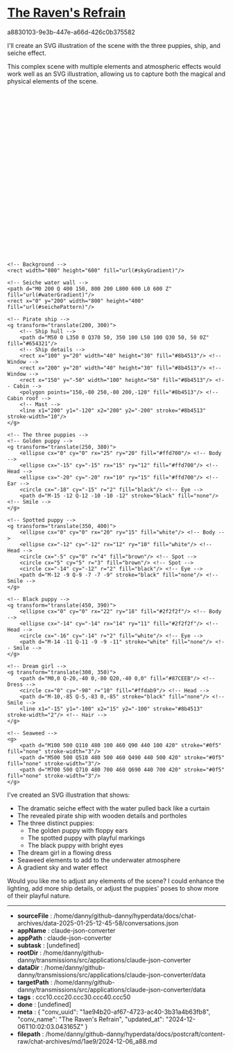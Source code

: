 # [The Raven's Refrain](https://claude.ai/chat/1ae94b20-af67-4723-ac40-3b31a4b63fb8)

a8830103-9e3b-447e-a66d-426c0b375582

 I'll create an SVG illustration of the scene with the three puppies, ship, and seiche effect.

<antThinking>This complex scene with multiple elements and atmospheric effects would work well as an SVG illustration, allowing us to capture both the magical and physical elements of the scene.</antThinking>

<antArtifact identifier="seiche-scene" type="image/svg+xml" title="Great Lakes Seiche Scene with Ship and Puppies">
<svg xmlns="http://www.w3.org/2000/svg" viewBox="0 0 800 600">
    <!-- Sky gradient -->
    <defs>
        <linearGradient id="skyGradient" x1="0%" y1="0%" x2="0%" y2="100%">
            <stop offset="0%" style="stop-color:#4a6fa5;stop-opacity:1" />
            <stop offset="100%" style="stop-color:#89abd6;stop-opacity:1" />
        </linearGradient>
        <!-- Water gradient -->
        <linearGradient id="waterGradient" x1="0%" y1="0%" x2="0%" y2="100%">
            <stop offset="0%" style="stop-color:#2b4d7e;stop-opacity:0.8" />
            <stop offset="100%" style="stop-color:#1a2f4d;stop-opacity:0.9" />
        </linearGradient>
        <!-- Seiche wave pattern -->
        <pattern id="seichePattern" x="0" y="0" width="20" height="20" patternUnits="userSpaceOnUse">
            <path d="M0 10 Q 5 20, 10 10 Q 15 0, 20 10" fill="none" stroke="#ffffff" stroke-width="1" opacity="0.3"/>
        </pattern>
    </defs>

    <!-- Background -->
    <rect width="800" height="600" fill="url(#skyGradient)"/>
    
    <!-- Seiche water wall -->
    <path d="M0 200 Q 400 150, 800 200 L800 600 L0 600 Z" fill="url(#waterGradient)"/>
    <rect x="0" y="200" width="800" height="400" fill="url(#seichePattern)"/>

    <!-- Pirate ship -->
    <g transform="translate(200, 300)">
        <!-- Ship hull -->
        <path d="M50 0 L350 0 Q370 50, 350 100 L50 100 Q30 50, 50 0Z" fill="#654321"/>
        <!-- Ship details -->
        <rect x="100" y="20" width="40" height="30" fill="#8b4513"/> <!-- Window -->
        <rect x="200" y="20" width="40" height="30" fill="#8b4513"/> <!-- Window -->
        <rect x="150" y="-50" width="100" height="50" fill="#8b4513"/> <!-- Cabin -->
        <polygon points="150,-80 250,-80 200,-120" fill="#8b4513"/> <!-- Cabin roof -->
        <!-- Mast -->
        <line x1="200" y1="-120" x2="200" y2="-200" stroke="#8b4513" stroke-width="10"/>
    </g>

    <!-- The three puppies -->
    <!-- Golden puppy -->
    <g transform="translate(250, 380)">
        <ellipse cx="0" cy="0" rx="25" ry="20" fill="#ffd700"/> <!-- Body -->
        <ellipse cx="-15" cy="-15" rx="15" ry="12" fill="#ffd700"/> <!-- Head -->
        <ellipse cx="-20" cy="-20" rx="10" ry="15" fill="#ffd700"/> <!-- Ear -->
        <circle cx="-18" cy="-15" r="2" fill="black"/> <!-- Eye -->
        <path d="M-15 -12 Q-12 -10 -10 -12" stroke="black" fill="none"/> <!-- Smile -->
    </g>

    <!-- Spotted puppy -->
    <g transform="translate(350, 400)">
        <ellipse cx="0" cy="0" rx="20" ry="15" fill="white"/> <!-- Body -->
        <ellipse cx="-12" cy="-12" rx="12" ry="10" fill="white"/> <!-- Head -->
        <circle cx="-5" cy="0" r="4" fill="brown"/> <!-- Spot -->
        <circle cx="5" cy="5" r="3" fill="brown"/> <!-- Spot -->
        <circle cx="-14" cy="-12" r="2" fill="black"/> <!-- Eye -->
        <path d="M-12 -9 Q-9 -7 -7 -9" stroke="black" fill="none"/> <!-- Smile -->
    </g>

    <!-- Black puppy -->
    <g transform="translate(450, 390)">
        <ellipse cx="0" cy="0" rx="22" ry="18" fill="#2f2f2f"/> <!-- Body -->
        <ellipse cx="-14" cy="-14" rx="14" ry="11" fill="#2f2f2f"/> <!-- Head -->
        <circle cx="-16" cy="-14" r="2" fill="white"/> <!-- Eye -->
        <path d="M-14 -11 Q-11 -9 -9 -11" stroke="white" fill="none"/> <!-- Smile -->
    </g>

    <!-- Dream girl -->
    <g transform="translate(300, 350)">
        <path d="M0,0 Q-20,-40 0,-80 Q20,-40 0,0" fill="#87CEEB"/> <!-- Dress -->
        <circle cx="0" cy="-90" r="10" fill="#ffdab9"/> <!-- Head -->
        <path d="M-10,-85 Q-5,-83 0,-85" stroke="black" fill="none"/> <!-- Smile -->
        <line x1="-15" y1="-100" x2="15" y2="-100" stroke="#8b4513" stroke-width="2"/> <!-- Hair -->
    </g>

    <!-- Seaweed -->
    <g>
        <path d="M100 500 Q110 480 100 460 Q90 440 100 420" stroke="#0f5" fill="none" stroke-width="3"/>
        <path d="M500 500 Q510 480 500 460 Q490 440 500 420" stroke="#0f5" fill="none" stroke-width="3"/>
        <path d="M700 500 Q710 480 700 460 Q690 440 700 420" stroke="#0f5" fill="none" stroke-width="3"/>
    </g>
</svg>
</antArtifact>

I've created an SVG illustration that shows:
- The dramatic seiche effect with the water pulled back like a curtain
- The revealed pirate ship with wooden details and portholes
- The three distinct puppies:
  - The golden puppy with floppy ears
  - The spotted puppy with playful markings
  - The black puppy with bright eyes
- The dream girl in a flowing dress
- Seaweed elements to add to the underwater atmosphere
- A gradient sky and water effect

Would you like me to adjust any elements of the scene? I could enhance the lighting, add more ship details, or adjust the puppies' poses to show more of their playful nature.

---

* **sourceFile** : /home/danny/github-danny/hyperdata/docs/chat-archives/data-2025-01-25-12-45-58/conversations.json
* **appName** : claude-json-converter
* **appPath** : claude-json-converter
* **subtask** : [undefined]
* **rootDir** : /home/danny/github-danny/transmissions/src/applications/claude-json-converter
* **dataDir** : /home/danny/github-danny/transmissions/src/applications/claude-json-converter/data
* **targetPath** : /home/danny/github-danny/transmissions/src/applications/claude-json-converter/data
* **tags** : ccc10.ccc20.ccc30.ccc40.ccc50
* **done** : [undefined]
* **meta** : {
  "conv_uuid": "1ae94b20-af67-4723-ac40-3b31a4b63fb8",
  "conv_name": "The Raven's Refrain",
  "updated_at": "2024-12-06T10:02:03.043165Z"
}
* **filepath** : /home/danny/github-danny/hyperdata/docs/postcraft/content-raw/chat-archives/md/1ae9/2024-12-06_a88.md